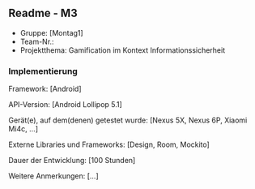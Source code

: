 ## Readme - M3

* Gruppe:	[Montag1]
* Team-Nr.: 
* Projektthema: Gamification im Kontext Informationssicherheit

### Implementierung

Framework:	[Android]

API-Version:	[Android Lollipop 5.1]

Gerät(e), auf dem(denen) getestet wurde:
[Nexus 5X, Nexus 6P, Xiaomi Mi4c, ...]

Externe Libraries und Frameworks:
[Design, Room, Mockito]

Dauer der Entwicklung:
[100 Stunden]

Weitere Anmerkungen:
[...]
